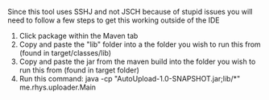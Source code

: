 Since this tool uses SSHJ and not JSCH because of stupid issues
you will need to follow a few steps to get this working outside of the IDE

1. Click package within the Maven tab
2. Copy and paste the "lib" folder into a the folder you wish to run this from (found in target/classes/lib)
3. Copy and paste the jar from the maven build into the folder you wish to run this from (found in target folder)
4. Run this command: java -cp "AutoUpload-1.0-SNAPSHOT.jar;lib/*" me.rhys.uploader.Main
